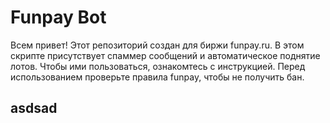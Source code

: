 # **Funpay Bot**

Всем привет! Этот репозиторий создан для биржи funpay.ru. В этом скрипте
присутствует спаммер сообщений и автоматическое поднятие лотов. Чтобы ими пользоваться,
ознакомтесь с инструкцией. Перед использованием проверьте правила funpay, чтобы не 
получить бан.
 
## asdsad
